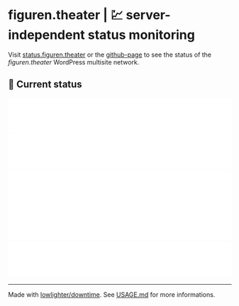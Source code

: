 # figuren.theater | 💹 server-independent status monitoring

Visit [status.figuren.theater]() or the [github-page](https://figuren-theater.github.io/status.figuren.theater/) to see the status of the *figuren.theater* WordPress multisite network.

## 🚥 Current status

<!-- <downtime-status> -->
![figuren.theater](/status/figuren.theater-443.svg)
![websites.fuer.figuren.theater](/status/websites.fuer.figuren.theater-443.svg)
![mein.figuren.theater](/status/mein.figuren.theater-443.svg)
![puppen.theater](/status/puppen.theater-443.svg)
![assets.figuren.theater](/status/assets.figuren.theater-443.svg)
<!-- <downtime-status/> -->

---

Made with [lowlighter/downtime](https://github.com/lowlighter/downtime). See [USAGE.md](/USAGE.md) for more informations.

